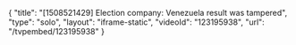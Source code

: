 {
    "title": "[1508521429] Election company: Venezuela result was tampered",
    "type": "solo",
    "layout": "iframe-static",
    "videoId": "123195938",
    "url": "\/tvpembed\/123195938"
}
